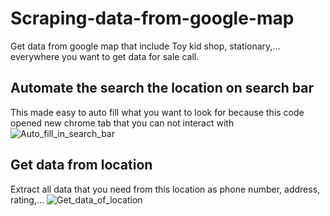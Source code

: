 Scraping-data-from-google-map
=============================
Get data from google map that include Toy kid shop, stationary,... everywhere you want to get data for sale call.


Automate the search the location on search bar
----------------------------------------------
This made easy to auto fill what you want to look for because this code opened new chrome tab that you can not interact with
![Auto_fill_in_search_bar](https://github.com/huyhoang281/Scraping-data-from-google-map/assets/115066303/2e5d10a7-f257-49fb-937b-339c331ac1bd)

Get data from location
----------------------
Extract all data that you need from this location as phone number, address, rating,...
![Get_data_of_location](https://github.com/huyhoang281/Scraping-data-from-google-map/assets/115066303/5fba30b1-06f6-4fc3-ab67-d7875e1fc4f2)

